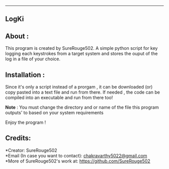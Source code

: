 ------------------------------------------------------------------------------------------------------------------------------------------------------------------------------------------------------------------------------------------------------------------------------------------------------------------------------------------
LogKi
-----

About :
-------
This program is created by SureRouge502. A simple python script for key logging each keystrokes from a target system and stores the ouput of the log in a file of your choice.
</br>

Installation :
---------------
Since it's only a script instead of a prorgam , it can be downloaded (or) copy pasted into a text file and run from there. If needed , the code can be compiled into an executable and run from there too!

**Note** : You must change the directory and or name of the file this program outputs' to based on your system requirements

Enjoy the program !

Credits:
--------

*Creator: SureRouge502 <br/>
*Email (In case you want to contact): chakravarthy5022@gmail.com<br/>
*More of SureRouge502's work at:
 https://github.com/SureRouge502
